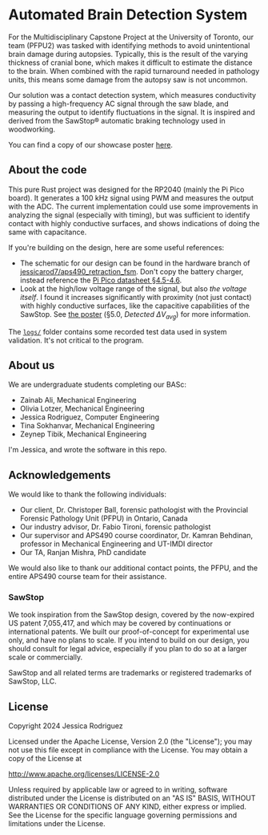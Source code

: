 # Automated Brain Detection System

For the Multidisciplinary Capstone Project at the University of Toronto, our team (PFPU2) was tasked
with identifying methods to avoid unintentional brain damage during autopsies. Typically, this is
the result of the varying thickness of cranial bone, which makes it difficult to estimate the
distance to the brain. When combined with the rapid turnaround needed in pathology units, this means
some damage from the autopsy saw is not uncommon.

Our solution was a contact detection system, which measures conductivity by passing a high-frequency
AC signal through the saw blade, and measuring the output to identify fluctuations in the signal. It
is inspired and derived from the SawStop® automatic braking technology used in woodworking.

You can find a copy of our showcase poster [here](./Capstone_Poster_FINAL_-_cmyk_300_dpi.pdf).

## About the code

This pure Rust project was designed for the RP2040 (mainly the Pi Pico board). It generates a 100
kHz signal using PWM and measures the output with the ADC. The current implementation could use some
improvements in analyzing the signal (especially with timing), but was sufficient to identify
contact with highly conductive surfaces, and shows indications of doing the same with capacitance.

If you're building on the design, here are some useful references:

- The schematic for our design can be found in the hardware branch
  of [jessicarod7/aps490_retraction_fsm](https://github.com/jessicarod7/aps490_retraction_fsm/tree/hardware).
  Don't copy the battery charger, instead reference
  the [Pi Pico datasheet §4.5-4.6](https://datasheets.raspberrypi.com/pico/pico-datasheet.pdf#page-21).
- Look at the high/low voltage range of the signal, but also _the voltage itself_. I found it
  increases significantly with proximity (not just contact) with highly conductive surfaces, like
  the capacitive capabilities of the SawStop.
  See [the poster](./Capstone_Poster_FINAL_-_cmyk_300_dpi.pdf) (§5.0, _Detected ΔV<sub>avg</sub>_)
  for more information.

The [`logs/`](./logs) folder contains some recorded test data used in system validation. It's not
critical to the program.

## About us

We are undergraduate students completing our BASc:

- Zainab Ali, Mechanical Engineering
- Olivia Lotzer, Mechanical Engineering
- Jessica Rodriguez, Computer Engineering
- Tina Sokhanvar, Mechanical Engineering
- Zeynep Tibik, Mechanical Engineering

I'm Jessica, and wrote the software in this repo.

## Acknowledgements

We would like to thank the following individuals:

- Our client, Dr. Christoper Ball, forensic pathologist with the Provincial Forensic Pathology
  Unit (PFPU) in Ontario, Canada
- Our industry advisor, Dr. Fabio Tironi, forensic pathologist
- Our supervisor and APS490 course coordinator, Dr. Kamran Behdinan, professor in Mechanical
  Engineering and UT-IMDI director
- Our TA, Ranjan Mishra, PhD candidate

We would also like to thank our additional contact points, the PFPU, and the entire APS490 course
team for their assistance.

### SawStop

We took inspiration from the SawStop design, covered by the now-expired US patent 7,055,417, and
which may be covered by continuations or international patents. We built our proof-of-concept for
experimental use only, and have no plans to scale. If you intend to build on our design, you should
consult for legal advice, especially if you plan to do so at a larger scale or commercially.

SawStop and all related terms are trademarks or registered trademarks of SawStop, LLC.

## License

Copyright 2024 Jessica Rodriguez

Licensed under the Apache License, Version 2.0 (the "License");
you may not use this file except in compliance with the License.
You may obtain a copy of the License at

http://www.apache.org/licenses/LICENSE-2.0

Unless required by applicable law or agreed to in writing, software
distributed under the License is distributed on an "AS IS" BASIS,
WITHOUT WARRANTIES OR CONDITIONS OF ANY KIND, either express or implied.
See the License for the specific language governing permissions and
limitations under the License.
